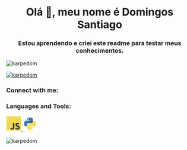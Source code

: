 <h1 align="center">Olá 👋, meu nome é Domingos Santiago</h1>
<h3 align="center">Estou aprendendo e criei este readme para testar meus conhecimentos.</h3>

<p align="left"> <img src="https://komarev.com/ghpvc/?username=karpedom&label=Profile%20views&color=0e75b6&style=flat" alt="karpedom" /> </p>

<p align="left"> <a href="https://github.com/ryo-ma/github-profile-trophy"><img src="https://github-profile-trophy.vercel.app/?username=karpedom" alt="karpedom" /></a> </p>

<h3 align="left">Connect with me:</h3>
<p align="left">
</p>

<h3 align="left">Languages and Tools:</h3>
<p align="left"> <a href="https://developer.mozilla.org/en-US/docs/Web/JavaScript" target="_blank" rel="noreferrer"> <img src="https://raw.githubusercontent.com/devicons/devicon/master/icons/javascript/javascript-original.svg" alt="javascript" width="40" height="40"/> </a> <a href="https://www.python.org" target="_blank" rel="noreferrer"> <img src="https://raw.githubusercontent.com/devicons/devicon/master/icons/python/python-original.svg" alt="python" width="40" height="40"/> </a> </p>

<p><img align="center" src="https://github-readme-stats.vercel.app/api/top-langs?username=karpedom&show_icons=true&locale=en&layout=compact" alt="karpedom" /></p>
